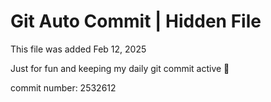 # Git Auto Commit | Hidden File

This file was added Feb 12, 2025

Just for fun and keeping my daily git commit active 🤪

commit number: 2532612
